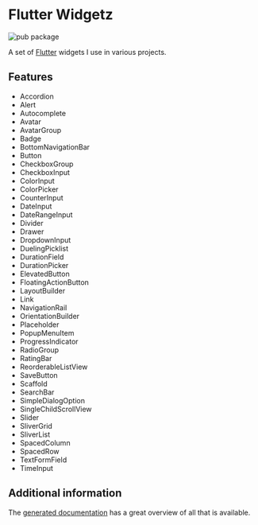 # Flutter Widgetz

![pub package](https://img.shields.io/pub/v/flutter_widgetz)

A set of [Flutter](https://flutter.dev) widgets I use in various projects.

## Features

- Accordion
- Alert
- Autocomplete
- Avatar
- AvatarGroup
- Badge
- BottomNavigationBar
- Button
- CheckboxGroup
- CheckboxInput
- ColorInput
- ColorPicker
- CounterInput
- DateInput
- DateRangeInput
- Divider
- Drawer
- DropdownInput
- DuelingPicklist
- DurationField
- DurationPicker
- ElevatedButton
- FloatingActionButton
- LayoutBuilder
- Link
- NavigationRail
- OrientationBuilder
- Placeholder
- PopupMenuItem
- ProgressIndicator
- RadioGroup
- RatingBar
- ReorderableListView
- SaveButton
- Scaffold
- SearchBar
- SimpleDialogOption
- SingleChildScrollView
- Slider
- SliverGrid
- SliverList
- SpacedColumn
- SpacedRow
- TextFormField
- TimeInput

## Additional information

The [generated documentation](https://pub.dev/documentation/flutter_widgetz/latest) has a great overview of all that is available.
